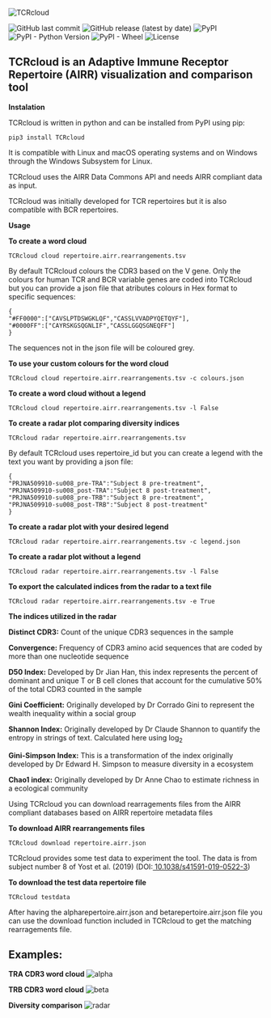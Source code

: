 ![TCRcloud](https://github.com/eriicdesousa/TCRcloud/raw/main/images/TCRcloud.png)

![GitHub last commit](https://img.shields.io/github/last-commit/eriicdesousa/TCRcloud)
![GitHub release (latest by date)](https://img.shields.io/github/v/release/eriicdesousa/TCRcloud)
![PyPI](https://img.shields.io/pypi/v/TCRcloud)
![PyPI - Python Version](https://img.shields.io/pypi/pyversions/TCRcloud)
![PyPI - Wheel](https://img.shields.io/pypi/wheel/TCRcloud)
![License](https://img.shields.io/github/license/eriicdesousa/TCRcloud)

## TCRcloud is an Adaptive Immune Receptor Repertoire (AIRR) visualization and comparison tool

**Instalation**

TCRcloud is written in python and can be installed from PyPI using pip:

    pip3 install TCRcloud

It is compatible with Linux and macOS operating systems and on Windows through the Windows Subsystem for Linux.

TCRcloud uses the AIRR Data Commons API and needs AIRR compliant data as input.

TCRcloud was initially developed for TCR repertoires but it is also compatible with BCR repertoires.

**Usage**

**To create a word cloud**

    TCRcloud cloud repertoire.airr.rearrangements.tsv

By default TCRcloud colours the CDR3 based on the V gene. Only the colours for human TCR and BCR variable genes are coded into TCRcloud but you can provide a json file that atributes colours in Hex format to specific sequences:

    {
    "#FF0000":["CAVSLPTDSWGKLQF","CASSLVVADPYQETQYF"],
    "#0000FF":["CAYRSKGSQGNLIF","CASSLGGQSGNEQFF"]
    }

The sequences not in the json file will be coloured grey.

**To use your custom colours for the word cloud**

    TCRcloud cloud repertoire.airr.rearrangements.tsv -c colours.json

**To create a word cloud without a legend**

    TCRcloud cloud repertoire.airr.rearrangements.tsv -l False

**To create a radar plot comparing diversity indices**

    TCRcloud radar repertoire.airr.rearrangements.tsv

By default TCRcloud uses repertoire_id but you can create a legend with the text you want by providing a json file:

    {
    "PRJNA509910-su008_pre-TRA":"Subject 8 pre-treatment",
    "PRJNA509910-su008_post-TRA":"Subject 8 post-treatment",
    "PRJNA509910-su008_pre-TRB":"Subject 8 pre-treatment",
    "PRJNA509910-su008_post-TRB":"Subject 8 post-treatment"
    }

**To create a radar plot with your desired legend**

	TCRcloud radar repertoire.airr.rearrangements.tsv -c legend.json

**To create a radar plot without a legend**
    
    TCRcloud radar repertoire.airr.rearrangements.tsv -l False

**To export the calculated indices from the radar to a text file**

    TCRcloud radar repertoire.airr.rearrangements.tsv -e True

**The indices utilized in the radar**

**Distinct CDR3:** Count of the unique CDR3 sequences in the sample

**Convergence:** Frequency of CDR3 amino acid sequences that are coded by more than one nucleotide sequence 

**D50 Index:** Developed by Dr Jian Han, this index represents the percent of dominant and unique T or B cell clones that account for the cumulative 50% of the total CDR3 counted in the sample

**Gini Coefficient:** Originally developed by Dr Corrado Gini to represent the wealth inequality within a social group

**Shannon Index:** Originally developed by Dr Claude Shannon to quantify the entropy in strings of text. Calculated here using log<sub>2<sub>

**Gini-Simpson Index:** This is a transformation of the index originally developed by Dr Edward H. Simpson to measure diversity in a ecosystem

**Chao1 index:** Originally developed by Dr Anne Chao to estimate richness in a ecological community

Using TCRcloud you can download rearragements files from the AIRR compliant databases based on AIRR repertoire metadata files

**To download AIRR rearrangements files**

    TCRcloud download repertoire.airr.json

TCRcloud provides some test data to experiment the tool. The data is from subject number 8 of Yost et al. (2019) (DOI:[ 10.1038/s41591-019-0522-3](https://doi.org/10.1038/s41591-019-0522-3))

**To download the test data repertoire file**

    TCRcloud testdata

After having the alpharepertoire.airr.json  and betarepertoire.airr.json file you can use the download function included in TCRcloud to get the matching rearragements file.

## Examples:

**TRA CDR3 word cloud**
![alpha](https://github.com/eriicdesousa/TCRcloud/raw/main/images/alpha.png)

**TRB CDR3 word cloud**
![beta](https://github.com/eriicdesousa/TCRcloud/raw/main/images/beta.png)

**Diversity comparison**
![radar](https://github.com/eriicdesousa/TCRcloud/raw/main/images/radar.png)
